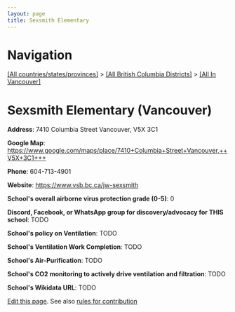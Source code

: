 ```yaml
---
layout: page
title: Sexsmith Elementary
---
```

# Navigation

[[All countries/states/provinces]](../../..) > [[All British Columbia Districts]](../..) > [[All In Vancouver]](..)

# Sexsmith Elementary (Vancouver)

**Address**: 7410 Columbia Street Vancouver,  V5X 3C1

**Google Map**: <https://www.google.com/maps/place/7410+Columbia+Street+Vancouver,++V5X+3C1+++>

**Phone**: 604-713-4901

**Website**: <https://www.vsb.bc.ca/jw-sexsmith>

**School's overall airborne virus protection grade (0-5)**: 0

**Discord, Facebook, or WhatsApp group for discovery/advocacy for THIS school**: TODO

**School's policy on Ventilation**: TODO

**School's Ventilation Work Completion**: TODO

**School's Air-Purification**: TODO

**School's CO2 monitoring to actively drive ventilation and filtration**: TODO

**School's Wikidata URL**: TODO


[Edit this page](https://github.com/ventilate-schools/BC/edit/main/././Vancouver/Sexsmith_Elementary.md). See also [rules for contribution](../../../contribution-rules/)